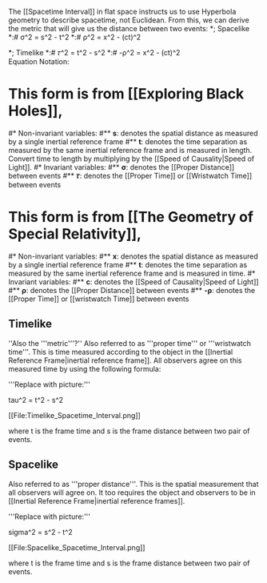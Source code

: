 The [[Spacetime Interval]] in flat space instructs us to use Hyperbola geometry to describe spacetime, not Euclidean. From this, we can derive the metric that will give us the distance between two events:
*; Spacelike
*:# σ^2 = s^2 - t^2
*:# ρ^2 = x^2 - (ct)^2

*; Timelike
*:# 𝜏^2 = t^2 - s^2
*:# -ρ^2 = x^2 - (ct)^2
<br />
Equation Notation:
# This form is from [[Exploring Black Holes]],
#* Non-invariant variables:
#** <strong>s</strong>: denotes the spatial distance as measured by a single inertial reference frame
#** <strong>t</strong>: denotes the time separation as measured by the same inertial reference frame and is measured in length. Convert time to length by multiplying by the [[Speed of Causality|Speed of Light]].
#* Invariant variables:
#** <strong>σ</strong>: denotes the [[Proper Distance]] between events
#** <strong>𝜏</strong>: denotes the [[Proper Time]] or [[Wristwatch Time]] between events
# This form is from [[The Geometry of Special Relativity]],
#* Non-invariant variables:
#** <strong>x</strong>: denotes the spatial distance as measured by a single inertial reference frame
#** <strong>t</strong>: denotes the time separation as measured by the same inertial reference frame and is measured in time.
#* Invariant variables:
#** <strong>c</strong>: denotes the [[Speed of Causality|Speed of Light]]
#** <strong>ρ</strong>: denotes the [[Proper Distance]] between events
#** <strong>-ρ</strong>: denotes the [[Proper Time]] or [[wristwatch Time]] between events

## Timelike
''Also the '''metric'''?''
Also referred to as '''proper time''' or '''wristwatch time'''. This is time measured
according to the object in the [[Inertial Reference Frame|inertial reference frame]].
All observers agree on this measured time by using the following formula:

'''Replace with picture:'''

tau^2 = t^2 - s^2

[[File:Timelike_Spacetime_Interval.png]]

where t is the frame time and s is the frame distance between two pair of events.

## Spacelike
Also referred to as '''proper distance'''. This is the spatial measurement that
all observers will agree on. It too requires the object and observers to be in
[[Inertial Reference Frame|inertial reference frames]].

'''Replace with picture:'''

sigma^2 = s^2 - t^2

[[File:Spacelike_Spacetime_Interval.png]]

where t is the frame time and s is the frame distance between two pair of events.
